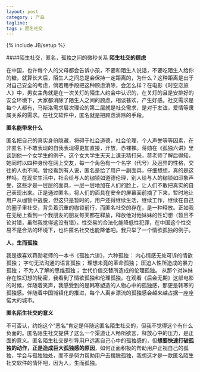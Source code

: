 ```yaml
---
layout: post
category : 产品
tagline: 
tags : 匿名社交
---
```

{% include JB/setup %}

####陌生社交，匿名，孤独之间的微秒关系
**陌生社交的顾虑**

在中国，也许每个人的父母都会告诉小孩，不要和陌生人说话，不要吃陌生人给你的糖，就算长大后，陌生人之间总是会保持一定距离的，为什么？这种距离是出于对自己安全的考虑，倘若用手段把这种顾虑消除，会怎么样？在电影《时空恋旅人》中，男女主角就是在一次关灯的陌生人约会中认识的，在关灯的且是安排好的安全环境下，大家都消除了陌生人之间的顾虑，相谈甚欢，产生好感。社交需求是每个人都有，马斯洛需求层次理论的第二层就是社交需求，是对于友谊，爱情等隶属关系的需求。在社交软件中，匿名就是把顾虑消除的手段。

**匿名能带来什么**

匿名把自己的真实身份隐藏，将碍于社会道德，社会伦理，个人声誉等等因素，在非匿名下不敢表现的自我表现得更加直接，开放，赤裸裸。蒋勋在《孤独六讲》里谈到他一个女学生的例子，这个女大学生天天上课无精打采，蒋老师了解后得知，她同时以四种身份在网上交友，每一个角色有一个名字（代号）及迥异的性格，交往的人也不同。曾经看到有人说，匿名是给了用户一副面具，仔细想想，真的是这样吗，在现实生活中，社会给与人的枷锁如道德伦理，别人给与人的枷锁如印象声誉，这些才是一层层的面具，一层一层地加在人们的脸上，让人们不敢把真实的自己表现出来。正是通过匿名，将人们的面具在安全的屏幕面前摘了下来，暂时地让用户从枷锁中逃脱，但这只是暂时的，用户还得继续生活，继续工作，继续在自己的圈子里社交，背负着沉重的枷锁前行，而匿名社交的存在，是一种释放。正如我在无秘上看到一个我朋友的朋友每天都在释放，释放他对他妹妹的性幻想（暂且不论对错，虽然我觉得这没有错）。性交易的合法化能降低性犯罪，在中国这个性交易不是合法的环境下，也许匿名社交也能降低吧。我只举了一个情欲孤独的例子。

**人，生而孤独**

我是很喜欢蒋勋老师的一本书《孤独六讲》，六种孤独：
内心情感无处可诉的情欲孤独；
字句无法沟通的语言孤独；
理想未竟的革命孤独；
压迫人性所造成的暴力孤独；
不为人了解的思维孤独；
世代价值交替所造成的伦理孤独。
从那个对妹妹存在性幻想的秘密，我看到了情欲孤独和伦理孤独。在观看《后会无期》这部电影的时候，伴随着笑声，我感受到的是韩寒塑造的人物心中的孤独感，那更是韩寒的孤独感。伴随着中国城镇化的推进，每个人离乡漂流的孤独感会越来越占据一座座偌大的城市。

**匿名陌生社交的意义**

不可否认，约炮这个“恶名”肯定是伴随这匿名陌生社交的，但我不觉得这个有什么负面的。匿名陌生社交提供了这么一个渠道让人畅所欲言，释放心中的压力，是正面的意义。匿名陌生社交是引导用户远离自己心中的孤独感的，但**想要快速打破孤独的动作，正是造成巨大孤独感的原因**，如何正面积极的帮助用户正视自己的孤独，学会与孤独独处，而不是努力帮助用户去摆脱孤独，我想这才是一款匿名陌生社交软件的情怀吧，因为人，生而孤独。